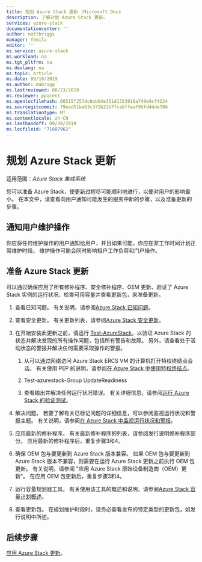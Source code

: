 ```yaml
---
title: 规划 Azure Stack 更新 |Microsoft Docs
description: 了解计划 Azure Stack 更新。
services: azure-stack
documentationcenter: ''
author: mattbriggs
manager: femila
editor: ''
ms.service: azure-stack
ms.workload: na
ms.tgt_pltfrm: na
ms.devlang: na
ms.topic: article
ms.date: 09/10/2019
ms.author: mabrigg
ms.lastreviewed: 08/23/2019
ms.reviewer: ppacent
ms.openlocfilehash: 60515f257dc8ab04e351d1353919a749e9cf4224
ms.sourcegitcommit: 79ead51be63c372b23b7fca6ffeaf95fd44de786
ms.translationtype: MT
ms.contentlocale: zh-CN
ms.lasthandoff: 09/30/2019
ms.locfileid: "71687962"
---
```

# <a name="plan-for-an-azure-stack-update"></a>规划 Azure Stack 更新

适用范围：*Azure Stack 集成系统*

您可以准备 Azure Stack，使更新过程尽可能顺利地进行，以便对用户的影响最小。 在本文中，请查看向用户通知可能发生的服务中断的步骤，以及准备更新的步骤。

## <a name="notify-your-users-of-maintenance-operations"></a>通知用户维护操作

你应将任何维护操作的用户通知给用户，并且如果可能，你应在非工作时间计划正常维护时段。 维护操作可能会同时影响租户工作负荷和门户操作。

## <a name="prepare-for-an-azure-stack-update"></a>准备 Azure Stack 更新

可以通过确保应用了所有修补程序、安全修补程序、OEM 更新、验证了 Azure Stack 实例的运行状况、检查可用容量并查看更新包，来准备更新。

1. 查看已知问题。 有关说明，请参阅[Azure Stack 已知问题](https://docs.microsoft.com/azure-stack/operator/release-notes)。

2. 查看安全更新。 有关更新列表，请参阅[Azure Stack 安全更新](https://docs.microsoft.com/azure-stack/operator/release-notes-security-updates)。

3. 在开始安装此更新之前，请运行 [Test-AzureStack](https://docs.microsoft.com/azure-stack/operator/azure-stack-diagnostic-test)，以验证 Azure Stack 的状态并解决发现的所有操作问题，包括所有警告和故障。 另外，请查看处于活动状态的警报并解决任何需要采取操作的警报。

    1. 从可以通过网络访问 Azure Stack ERCS VM 的计算机打开特权终结点会话。 有关使用 PEP 的说明，请参阅[在 Azure Stack 中使用特权终结点](https://docs.microsoft.com/azure-stack/operator/azure-stack-privileged-endpoint)。

    2. Test-azurestack-Group UpdateReadiness

    3. 查看输出并解决任何运行状况错误。 有关详细信息，请参阅[运行 Azure Stack 的验证测试](https://docs.microsoft.com/azure-stack/operator/azure-stack-diagnostic-test)。

4. 解决问题。 若要了解有关已标记问题的详细信息，可以参阅监视运行状况和警报主题。 有关说明，请参阅[在 Azure Stack 中监视运行状况和警报](https://docs.microsoft.com/azure-stack/operator/azure-stack-monitor-health)。

5. 应用最新的修补程序。 有关最新修补程序的列表，请参阅发行说明修补程序部分。 应用最新的修补程序后，重复步骤3和4。

6. 确保 OEM 包与要更新到 Azure Stack 版本兼容。 如果 OEM 包与要更新到 Azure Stack 版本不兼容，则需要在运行 Azure Stack 更新之前执行 OEM 包更新。 有关说明，请参阅 "应用 Azure Stack 原始设备制造商（OEM）更新"。 在应用 OEM 包更新后，重复步骤3和4。

7. 运行容量规划器工具。 有关使用该工具的概述和说明，请参阅[Azure Stack 容量计划概述](https://docs.microsoft.com/azure-stack/operator/azure-stack-capacity-planning-overview)。

8. 查看更新包。 在规划维护时段时，请务必查看发布的特定类型的更新包，如发行说明中所述。

## <a name="next-steps"></a>后续步骤

[应用 Azure Stack 更新](azure-stack-apply-updates.md)。

